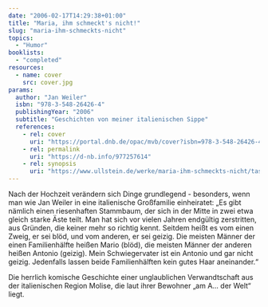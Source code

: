 ```yaml
---
date: "2006-02-17T14:29:38+01:00"
title: "Maria, ihm schmeckt's nicht!"
slug: "maria-ihm-schmeckts-nicht"
topics:
  - "Humor"
booklists:
  - "completed"
resources:
  - name: cover
    src: cover.jpg
params:
  author: "Jan Weiler"
  isbn: "978-3-548-26426-4"
  publishingYear: "2006"
  subtitle: "Geschichten von meiner italienischen Sippe"
  references:
    - rel: cover
      uri: "https://portal.dnb.de/opac/mvb/cover?isbn=978-3-548-26426-4"
    - rel: permalink
      uri: "https://d-nb.info/977257614"
    - rel: synopsis
      uri: "https://www.ullstein.de/werke/maria-ihm-schmeckts-nicht/taschenbuch/9783548264264"
---
```

Nach der Hochzeit verändern sich Dinge grundlegend - besonders, wenn man wie Jan 
Weiler in eine italienische Großfamilie einheiratet: „Es gibt nämlich einen
riesenhaften Stammbaum, der sich in der Mitte in zwei etwa gleich starke Äste
teilt. Man hat sich vor vielen Jahren endgültig zerstritten, aus Gründen, die
keiner mehr so richtig kennt. Seitdem heißt es vom einen Zweig, er sei blöd, und
vom anderen, er sei geizig. Die meisten Männer der einen Familienhälfte heißen 
Mario (blöd), die meisten Männer der anderen heißen Antonio (geizig). Mein 
Schwiegervater ist ein Antonio und gar nicht geizig. Jedenfalls lassen beide
Familienhälften kein gutes Haar aneinander.“

Die herrlich komische Geschichte einer unglaublichen Verwandtschaft aus der 
italienischen Region Molise, die laut ihrer Bewohner „am A... der Welt“ liegt.